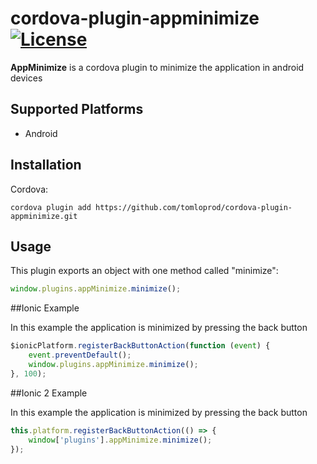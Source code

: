 # cordova-plugin-appminimize [![License](https://img.shields.io/github/license/tomloprod/cordova-plugin-appminimize.svg)](http://www.opensource.org/licenses/mit-license.php)

**AppMinimize** is a cordova plugin to minimize the application in android devices

## Supported Platforms

- Android

## Installation

Cordova:

    cordova plugin add https://github.com/tomloprod/cordova-plugin-appminimize.git

## Usage

This plugin exports an object with one method called "minimize":

```javascript
window.plugins.appMinimize.minimize();
```

##Ionic Example

In this example the application is minimized by pressing the back button

```javascript
$ionicPlatform.registerBackButtonAction(function (event) {
    event.preventDefault();
    window.plugins.appMinimize.minimize();
}, 100);
```


##Ionic 2 Example

In this example the application is minimized by pressing the back button

```javascript
this.platform.registerBackButtonAction(() => {
    window['plugins'].appMinimize.minimize();
});
```
